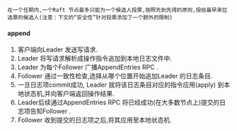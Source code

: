 ```
在一个任期内,一个Raft 节点最多只能为一个候选人投票,按照先到先得的原则,投给最早来拉选票的候选人(注意：下文的“安全性”针对投票添加了一个额外的限制)
```

#### append

1) 客户端向Leader 发送写请求.
2) Leader 将写请求解析成操作指令追加到本地日志文件中.
3) Leader 为每个Follower 广播AppendEntries RPC .
4) Follower 通过一致性检查,选择从哪个位置开始追加Leader 的日志条目.
5) 一旦日志项commit成功, Leader 就将该日志条目对应的指令应用(apply) 到本地状态机,并向客户端返回操作结果.
6) Leader后续通过AppendEntries RPC 将已经成功(在大多数节点上)提交的日志项告知Follower .
7) Follower 收到提交的日志项之后,将其应用至本地状态机.